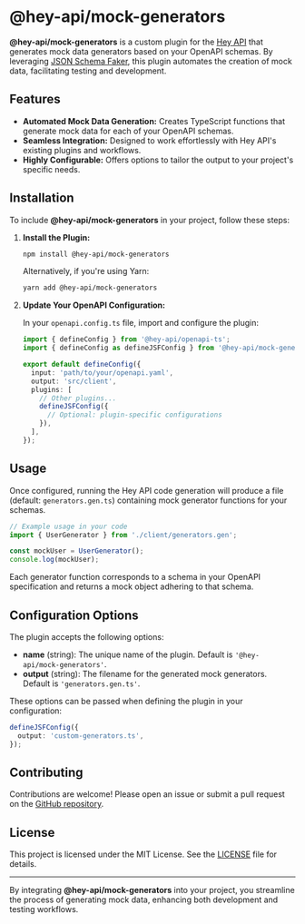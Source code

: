 # @hey-api/mock-generators

**@hey-api/mock-generators** is a custom plugin for the [Hey API](https://heyapi.dev/openapi-ts/) that generates mock data generators based on your OpenAPI schemas. By leveraging [JSON Schema Faker](https://github.com/json-schema-faker/json-schema-faker), this plugin automates the creation of mock data, facilitating testing and development.

## Features

- **Automated Mock Data Generation:** Creates TypeScript functions that generate mock data for each of your OpenAPI schemas.
- **Seamless Integration:** Designed to work effortlessly with Hey API's existing plugins and workflows.
- **Highly Configurable:** Offers options to tailor the output to your project's specific needs.

## Installation

To include **@hey-api/mock-generators** in your project, follow these steps:

1. **Install the Plugin:**

   ```bash
   npm install @hey-api/mock-generators
   ```

   Alternatively, if you're using Yarn:

   ```bash
   yarn add @hey-api/mock-generators
   ```

2. **Update Your OpenAPI Configuration:**

   In your `openapi.config.ts` file, import and configure the plugin:

   ```typescript
   import { defineConfig } from '@hey-api/openapi-ts';
   import { defineConfig as defineJSFConfig } from '@hey-api/mock-generators';

   export default defineConfig({
     input: 'path/to/your/openapi.yaml',
     output: 'src/client',
     plugins: [
       // Other plugins...
       defineJSFConfig({
         // Optional: plugin-specific configurations
       }),
     ],
   });
   ```

## Usage

Once configured, running the Hey API code generation will produce a file (default: `generators.gen.ts`) containing mock generator functions for your schemas.

```typescript
// Example usage in your code
import { UserGenerator } from './client/generators.gen';

const mockUser = UserGenerator();
console.log(mockUser);
```

Each generator function corresponds to a schema in your OpenAPI specification and returns a mock object adhering to that schema.

## Configuration Options

The plugin accepts the following options:

- **name** (string): The unique name of the plugin. Default is `'@hey-api/mock-generators'`.
- **output** (string): The filename for the generated mock generators. Default is `'generators.gen.ts'`.

These options can be passed when defining the plugin in your configuration:

```typescript
defineJSFConfig({
  output: 'custom-generators.ts',
});
```

## Contributing

Contributions are welcome! Please open an issue or submit a pull request on the [GitHub repository](https://github.com/yourusername/hey-api-mock-generators).

## License

This project is licensed under the MIT License. See the [LICENSE](./LICENSE) file for details.

---

By integrating **@hey-api/mock-generators** into your project, you streamline the process of generating mock data, enhancing both development and testing workflows.
